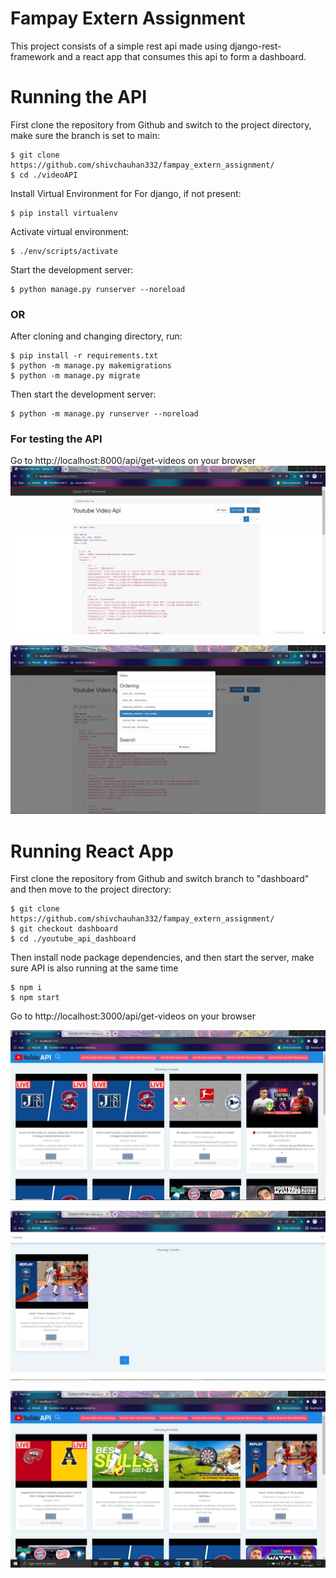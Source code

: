 # Fampay Extern Assignment

This project consists of a simple rest api made using django-rest-framework
and a react app that consumes this api to form a dashboard.

# Running the API

First clone the repository from Github and switch to the project directory, make sure the branch is set to main:

    $ git clone https://github.com/shivchauhan332/fampay_extern_assignment/
    $ cd ./videoAPI

Install Virtual Environment for For django, if not present:

    $ pip install virtualenv
    
Activate virtual environment:

    $ ./env/scripts/activate

Start the development server:
   
    $ python manage.py runserver --noreload
 
### OR
After cloning and changing directory, run:
    
    $ pip install -r requirements.txt
    $ python -m manage.py makemigrations
    $ python -m manage.py migrate
Then start the development server:

    $ python -m manage.py runserver --noreload

### For testing the API
Go to http://localhost:8000/api/get-videos on your browser
![Default Home View](Screenshots/simpleRestApi.jpg?raw=true "Title")

![Default Home View](Screenshots/filterAndSort.jpg?raw=true "Title")

# Running React App
First clone the repository from Github and switch branch to "dashboard" and then move to the project directory:

    $ git clone https://github.com/shivchauhan332/fampay_extern_assignment/
    $ git checkout dashboard
    $ cd ./youtube_api_dashboard

Then install node package dependencies, and then start the server, make sure API is also running at the same time

    $ npm i
    $ npm start
 
 Go to http://localhost:3000/api/get-videos on your browser
 
![Default Home View](Screenshots/reactApp.jpg?raw=true "Title")

![Default Home View](Screenshots/reactAppSearch.jpg?raw=true "Title")

![Default Home View](Screenshots/reactAppSort.jpg?raw=true "Title")
    

